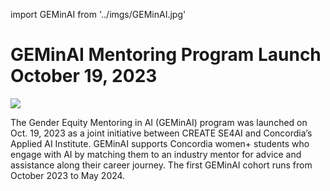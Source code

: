<!-- ## GEMinAI Mentoring Program Launch October 19, 2023 ​
 Event -->

import GEMinAI from '../imgs/GEMinAI.jpg'

<h1>GEMinAI Mentoring Program Launch October 19, 2023 ​</h1>
<p >
<div style={{ display: 'flex', justifyContent: 'center', alignItems: 'center' }}>
<img src={GEMinAI} class="GEMinAI3" style={{ width: '400px', height: '500px' }}/></div></p>

The Gender Equity Mentoring in AI (GEMinAI) program was launched on Oct. 19, 2023 as a joint initiative between CREATE SE4AI and Concordia’s Applied AI Institute. GEMinAI supports Concordia women+ students who engage with AI by matching them to an industry mentor for advice and assistance along their career journey. The first GEMinAI cohort runs from October 2023 to May 2024. 